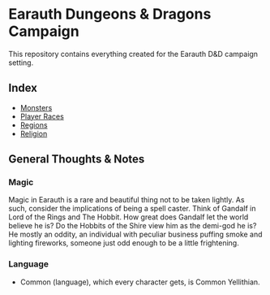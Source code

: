 # Earauth Dungeons & Dragons Campaign

This repository contains everything created for the Earauth D&D campaign setting.

## Index

- [Monsters](monsters)
- [Player Races](player_races/player_races.md)
- [Regions](regions)
- [Religion](religion)

## General Thoughts & Notes

### Magic

Magic in Earauth is a rare and beautiful thing not to be taken lightly. As such, consider the implications of being a spell caster. Think of Gandalf in Lord of the Rings and The Hobbit. How great does Gandalf let the world believe he is? Do the Hobbits of the Shire view him as the demi-god he is? He mostly an oddity, an individual with peculiar business puffing smoke and lighting fireworks, someone just odd enough to be a little frightening.

### Language

- Common (language), which every character gets, is Common Yellithian.
